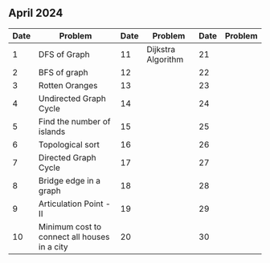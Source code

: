 ## April 2024

| Date | Problem                                      | Date | Problem            | Date | Problem |
| ---- | -------------------------------------------- | ---- | ------------------ | ---- | ------- |
| 1    | DFS of Graph                                 | 11   | Dijkstra Algorithm | 21   |         |
| 2    | BFS of graph                                 | 12   |                    | 22   |         |
| 3    | Rotten Oranges                               | 13   |                    | 23   |         |
| 4    | Undirected Graph Cycle                       | 14   |                    | 24   |         |
| 5    | Find the number of islands                   | 15   |                    | 25   |         |
| 6    | Topological sort                             | 16   |                    | 26   |         |
| 7    | Directed Graph Cycle                         | 17   |                    | 27   |         |
| 8    | Bridge edge in a graph                       | 18   |                    | 28   |         |
| 9    | Articulation Point - II                      | 19   |                    | 29   |         |
| 10   | Minimum cost to connect all houses in a city | 20   |                    | 30   |         |
